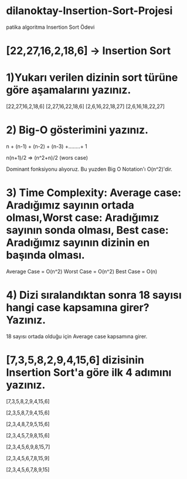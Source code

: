 # dilanoktay-Insertion-Sort-Projesi
patika  algoritma Insertion Sort Ödevi


# [22,27,16,2,18,6] -> Insertion Sort

# 1)Yukarı verilen dizinin sort türüne göre aşamalarını yazınız.

[22,27,16,2,18,6]
[2,27,16,22,18,6]
[2,6,16,22,18,27]
[2,6,16,18,22,27]

# 2) Big-O gösterimini yazınız.
n + (n-1) + (n-2) + (n-3) +........+ 1

n(n+1)/2 => (n^2+n)/2 (wors case)

Dominant fonksiyonu alıyoruz. Bu yuzden Big O Notation'ı O(n^2)'dir.

# 3) Time Complexity: Average case: Aradığımız sayının ortada olması,Worst case: Aradığımız sayının sonda olması, Best case: Aradığımız sayının dizinin en başında olması.

Average Case = O(n^2)
Worst Case = O(n^2)
Best Case = O(n) 

# 4) Dizi sıralandıktan sonra 18 sayısı hangi case kapsamına girer? Yazınız.
18 sayısı ortada olduğu için Average case kapsamına girer.


# [7,3,5,8,2,9,4,15,6] dizisinin Insertion Sort'a göre ilk 4 adımını yazınız.

[7,3,5,8,2,9,4,15,6]

[2,3,5,8,7,9,4,15,6]

[2,3,4,8,7,9,5,15,6]

[2,3,4,5,7,9,8,15,6]

[2,3,4,5,6,9,8,15,7]

[2,3,4,5,6,7,8,15,9]

[2,3,4,5,6,7,8,9,15]














